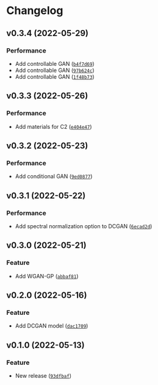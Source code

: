 # Changelog

<!--next-version-placeholder-->

## v0.3.4 (2022-05-29)
### Performance
* Add controllable GAN ([`b4f7d69`](https://github.com/CaibinSh/GANs/commit/b4f7d69a3d7eabd30ffabbd3d4ffd07cf08036f5))
* Add controllable GAN ([`97b624c`](https://github.com/CaibinSh/GANs/commit/97b624c8710afb488429ba4a6e058a6c679410a6))
* Add controllable GAN ([`1f48b73`](https://github.com/CaibinSh/GANs/commit/1f48b7375ffeeb4873216e5b80b8081bc4e0f6df))

## v0.3.3 (2022-05-26)
### Performance
* Add materials for C2 ([`e404e47`](https://github.com/CaibinSh/GANs/commit/e404e47c793f4ea404b4a9c907c5e6dd1284bed6))

## v0.3.2 (2022-05-23)
### Performance
* Add conditional GAN ([`9ed0877`](https://github.com/CaibinSh/GANs/commit/9ed0877d4b9d6466ca68ce01d3da95038f8d02ef))

## v0.3.1 (2022-05-22)
### Performance
* Add spectral normalization option to DCGAN ([`6ecad2d`](https://github.com/CaibinSh/GANs/commit/6ecad2d157fc4daf270e1245a61df039e49b38b9))

## v0.3.0 (2022-05-21)
### Feature
* Add WGAN-GP ([`abbaf81`](https://github.com/CaibinSh/GANs/commit/abbaf81a285f8372d94344295e145161185c38ac))

## v0.2.0 (2022-05-16)
### Feature
* Add DCGAN model ([`dac1709`](https://github.com/CaibinSh/GANs/commit/dac170900a19b9bf666f9145ac3c89b2085d8c02))

## v0.1.0 (2022-05-13)
### Feature
* New release ([`93dfbaf`](https://github.com/CaibinSh/GANs/commit/93dfbaf0088d20b8c45a078373028b717e23f26c))
